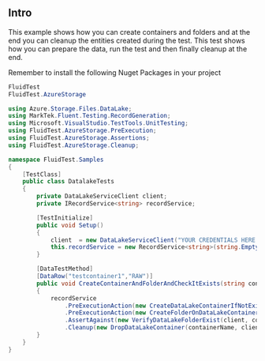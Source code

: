 ## Intro

This example shows how you can create containers and folders and at the end you can cleanup the entities created during the test. This test shows how you can prepare the data, run the test and then finally cleanup at the end.

Remember to install the following Nuget Packages in your project

```cs
FluidTest
FluidTest.AzureStorage
```

```cs
using Azure.Storage.Files.DataLake;
using MarkTek.Fluent.Testing.RecordGeneration;
using Microsoft.VisualStudio.TestTools.UnitTesting;
using FluidTest.AzureStorage.PreExecution;
using FluidTest.AzureStorage.Assertions;
using FluidTest.AzureStorage.Cleanup;

namespace FluidTest.Samples
{
    [TestClass]
    public class DatalakeTests
    {
        private DataLakeServiceClient client;
        private IRecordService<string> recordService;

        [TestInitialize]
        public void Setup()
        {
            client  = new DataLakeServiceClient("YOUR CREDENTIALS HERE OR FROM ENVIRONMENT VARIABLE IDEALLY");
            this.recordService = new RecordService<string>(string.Empty);
        }

        [DataTestMethod]
        [DataRow("testcontainer1","RAW")]
        public void CreateContainerAndFolderAndCheckItExists(string containerName, string folderName)
        {
            recordService
                .PreExecutionAction(new CreateDataLakeContainerIfNotExists(containerName, client, Azure.Storage.Files.DataLake.Models.PublicAccessType.FileSystem))
                .PreExecutionAction(new CreateFolderOnDataLakeContainerIfNotExists(containerName, folderName, client))
                .AssertAgainst(new VerifyDataLakeFolderExist(client, containerName, folderName))
                .Cleanup(new DropDataLakeContainer(containerName, client)); 
        }
    }
}
